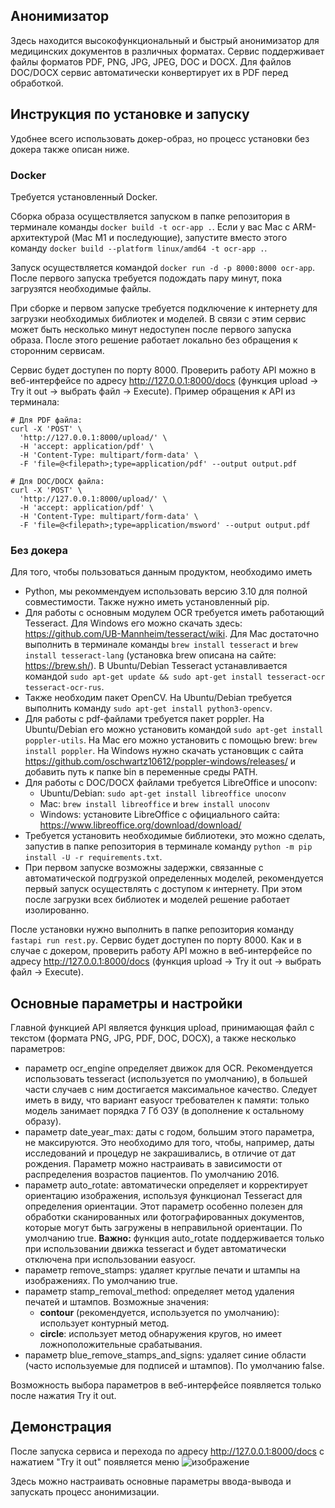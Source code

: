 ## Анонимизатор

Здесь находится высокофункциональный и быстрый анонимизатор для медицинских документов в различных форматах. Сервис поддерживает файлы форматов PDF, PNG, JPG, JPEG, DOC и DOCX. Для файлов DOC/DOCX сервис автоматически конвертирует их в PDF перед обработкой.

## Инструкция по установке и запуску

Удобнее всего использовать докер-образ, но процесс установки без докера также описан ниже.

### Docker

Требуется установленный Docker.

Сборка образа осуществляется запуском в папке репозитория в терминале команды ```docker build -t ocr-app .```. Если у вас Mac с ARM-архитектурой (Mac M1 и последующие), запустите вместо этого команду ```docker build --platform linux/amd64 -t ocr-app .```.

Запуск осуществляется командой ```docker run -d -p 8000:8000 ocr-app```. После первого запуска требуется подождать пару минут, пока загрузятся необходимые файлы.

При сборке и первом запуске требуется подключение к интернету для загрузки необходимых библиотек и моделей. В связи с этим сервис может быть несколько минут недоступен после первого запуска образа. После этого решение работает локально без обращения к сторонним сервисам.

Сервис будет доступен по порту 8000. Проверить работу API можно в веб-интерфейсе по адресу http://127.0.0.1:8000/docs (функция upload -> Try it out -> выбрать файл -> Execute). Пример обращения к API из терминала:
```
# Для PDF файла:
curl -X 'POST' \
  'http://127.0.0.1:8000/upload/' \
  -H 'accept: application/pdf' \
  -H 'Content-Type: multipart/form-data' \
  -F 'file=@<filepath>;type=application/pdf' --output output.pdf

# Для DOC/DOCX файла:
curl -X 'POST' \
  'http://127.0.0.1:8000/upload/' \
  -H 'accept: application/pdf' \
  -H 'Content-Type: multipart/form-data' \
  -F 'file=@<filepath>;type=application/msword' --output output.pdf
```

### Без докера

Для того, чтобы пользоваться данным продуктом, необходимо иметь
 * Python, мы рекоммендуем использовать версию 3.10 для полной совместимости. Также нужно иметь установленный pip.
 * Для работы с основным модулем OCR требуется иметь работающий Tesseract. Для Windows его можно скачать здесь: https://github.com/UB-Mannheim/tesseract/wiki. Для Mac достаточно выполнить в терминале команды ```brew install tesseract``` и ```brew install tesseract-lang``` (установка brew описана на сайте: https://brew.sh/). В Ubuntu/Debian Tesseract устанавливается командой ```sudo apt-get update && sudo apt-get install tesseract-ocr tesseract-ocr-rus```.
 * Также необходим пакет OpenCV. На Ubuntu/Debian требуется выполнить команду ```sudo apt-get install python3-opencv```.
 * Для работы с pdf-файлами требуется пакет poppler. На Ubuntu/Debian его можно установить командой ```sudo apt-get install poppler-utils```. На Mac его можно установить с помощью brew: ```brew install poppler```. На Windows нужно скачать установщик с сайта https://github.com/oschwartz10612/poppler-windows/releases/ и добавить путь к папке bin в переменные среды PATH.
 * Для работы с DOC/DOCX файлами требуется LibreOffice и unoconv:
   - Ubuntu/Debian: ```sudo apt-get install libreoffice unoconv```
   - Mac: ```brew install libreoffice``` и ```brew install unoconv```
   - Windows: установите LibreOffice с официального сайта: https://www.libreoffice.org/download/download/
 * Требуется установить необходимые библиотеки, это можно сделать, запустив в папке репозитория в терминале команду ```python -m pip install -U -r requirements.txt```.
 * При первом запуске возможны задержки, связанные с автоматической подгрузкой определенных моделей, рекомендуется первый запуск осуществлять с доступом к интернету. При этом после загрузки всех библиотек и моделей решение работает изолированно.

 После установки нужно выполнить в папке репозитория команду ```fastapi run rest.py```. Сервис будет доступен по порту 8000. Как и в случае с докером, проверить работу API можно в веб-интерфейсе по адресу http://127.0.0.1:8000/docs (функция upload -> Try it out -> выбрать файл -> Execute).


## Основные параметры и настройки

Главной функцией API является функция upload, принимающая файл с текстом (формата PNG, JPG, PDF, DOC, DOCX), а также несколько параметров:
- параметр ocr_engine определяет движок для OCR. Рекомендуется использовать tesseract (используется по умолчанию), в большей части случаев с ним достигается максимальное качество. Следует иметь в виду, что вариант easyocr требователен к памяти: только модель занимает порядка 7 Гб ОЗУ (в дополнение к остальному образу).
- параметр date_year_max: даты с годом, большим этого параметра, не максируются. Это необходимо для того, чтобы, например, даты исследований и процедур не закрашивались, в отличие от дат рождения. Параметр можно настраивать в зависимости от распределения возрастов пациентов. По умолчанию 2016.
- параметр auto_rotate: автоматически определяет и корректирует ориентацию изображения, используя функционал Tesseract для определения ориентации. Этот параметр особенно полезен для обработки сканированных или фотографированных документов, которые могут быть загружены в неправильной ориентации. По умолчанию true. **Важно:** функция auto_rotate поддерживается только при использовании движка tesseract и будет автоматически отключена при использовании easyocr.
- параметр remove_stamps: удаляет круглые печати и штампы на изображениях. По умолчанию true.
- параметр stamp_removal_method: определяет метод удаления печатей и штампов. Возможные значения:
  - **contour** (рекомендуется, используется по умолчанию): использует контурный метод.
  - **circle**: использует метод обнаружения кругов, но имеет ложноположительные срабатывания.
- параметр blue_remove_stamps_and_signs: удаляет синие области (часто используемые для подписей и штампов). По умолчанию false.

Возможность выбора параметров в веб-интерфейсе появляется только после нажатия Try it out.

## Демонстрация

После запуска сервиса и перехода по адресу http://127.0.0.1:8000/docs с нажатием "Try it out" появляется меню
![изображение](https://github.com/interestquestion/anonimization/assets/134848896/4170d237-1609-4efe-ba2d-d808f824d8bd)

Здесь можно настраивать основные параметры ввода-вывода и запускать процесс анонимизации.

